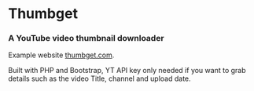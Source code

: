 # Thumbget
### A YouTube video thumbnail downloader

Example website [thumbget.com](https://thumbget.com).


Built with PHP and Bootstrap, YT API key only needed if you want to grab details such as the video Title, channel and upload date.